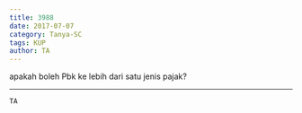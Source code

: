 ```yaml
---
title: 3988
date: 2017-07-07
category: Tanya-SC
tags: KUP
author: TA
---
```


apakah boleh Pbk ke lebih dari satu jenis pajak?

---



`TA`
